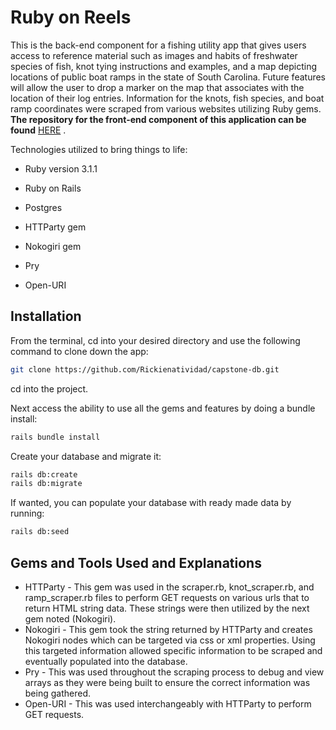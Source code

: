# Ruby on Reels

This is the back-end component for a fishing utility app that gives users access to reference material such as images and habits of freshwater species of fish, knot tying instructions and examples, and a map depicting locations of public boat ramps in the state of South Carolina. Future features will allow the user to drop a marker on the map that associates with the location of their log entries. Information for the knots, fish species, and boat ramp coordinates were scraped from various websites utilizing Ruby gems. 
<strong>The repository for the front-end component of this application can be found</strong> [HERE](https://github.com/Rickienatividad/capstone-frontend) .

Technologies utilized to bring things to life:

* Ruby version 3.1.1

* Ruby on Rails

* Postgres

* HTTParty gem

* Nokogiri gem

* Pry

* Open-URI

## Installation

From the terminal, cd into your desired directory and use the following command to clone down the app:
```bash
git clone https://github.com/Rickienatividad/capstone-db.git
```

cd into the project.

Next access the ability to use all the gems and features by doing a bundle install:
```bash
rails bundle install
```

Create your database and migrate it:
```bash
rails db:create
rails db:migrate
```
If wanted, you can populate your database with ready made data by running:
```bash
rails db:seed
```

## Gems and Tools Used and Explanations
* HTTParty - This gem was used in the scraper.rb, knot_scraper.rb, and ramp_scraper.rb files to perform GET requests on various urls that to return HTML string data. These strings were then utilized by the next gem noted (Nokogiri).
* Nokogiri - This gem took the string returned by HTTParty and creates Nokogiri nodes which can be targeted via css or xml properties. Using this targeted information allowed specific information to be scraped and eventually populated into the database.
* Pry - This was used throughout the scraping process to debug and view arrays as they were being built to ensure the correct information was being gathered.
* Open-URI - This was used interchangeably with HTTParty to perform GET requests.


